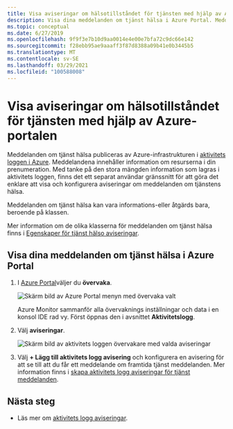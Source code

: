 ```yaml
---
title: Visa aviseringar om hälsotillståndet för tjänsten med hjälp av Azure-portalen
description: Visa dina meddelanden om tjänst hälsa i Azure Portal. Meddelanden om tjänst hälsa publiceras av Azure-infrastrukturen i aktivitets loggen i Azure.
ms.topic: conceptual
ms.date: 6/27/2019
ms.openlocfilehash: 9f9f3e7b10d9aa0014e4e00e7bfa72c9dc66e142
ms.sourcegitcommit: f28ebb95ae9aaaff3f87d8388a09b41e0b3445b5
ms.translationtype: MT
ms.contentlocale: sv-SE
ms.lasthandoff: 03/29/2021
ms.locfileid: "100588008"
---
```

# <a name="view-service-health-notifications-by-using-the-azure-portal"></a>Visa aviseringar om hälsotillståndet för tjänsten med hjälp av Azure-portalen

Meddelanden om tjänst hälsa publiceras av Azure-infrastrukturen i [aktivitets loggen i Azure](../azure-monitor/essentials/platform-logs-overview.md).  Meddelandena innehåller information om resurserna i din prenumeration. Med tanke på den stora mängden information som lagras i aktivitets loggen, finns det ett separat användar gränssnitt för att göra det enklare att visa och konfigurera aviseringar om meddelanden om tjänstens hälsa. 

Meddelanden om tjänst hälsa kan vara informations-eller åtgärds bara, beroende på klassen.

Mer information om de olika klasserna för meddelanden om tjänst hälsa finns i [Egenskaper för tjänst hälso aviseringar](service-health-notifications-properties.md).

## <a name="view-your-service-health-notifications-in-the-azure-portal"></a>Visa dina meddelanden om tjänst hälsa i Azure Portal

1. I [Azure Portal](https://portal.azure.com)väljer du **övervaka**.

    ![Skärm bild av Azure Portal menyn med övervaka valt](./media/service-notifications/home-monitor.png)

    Azure Monitor sammanför alla övervaknings inställningar och data i en konsol IDE rad vy. Först öppnas den i avsnittet **Aktivitetslogg**.

1. Välj **aviseringar**.

    ![Skärm bild av aktivitets loggen övervakare med valda aviseringar](./media/service-notifications/service-health-summary.png)

1. Välj **+ Lägg till aktivitets logg avisering** och konfigurera en avisering för att se till att du får ett meddelande om framtida tjänst meddelanden. Mer information finns i [skapa aktivitets logg aviseringar för tjänst meddelanden](./alerts-activity-log-service-notifications-portal.md).

## <a name="next-steps"></a>Nästa steg

* Läs mer om [aktivitets logg aviseringar](../azure-monitor/alerts/activity-log-alerts.md).
